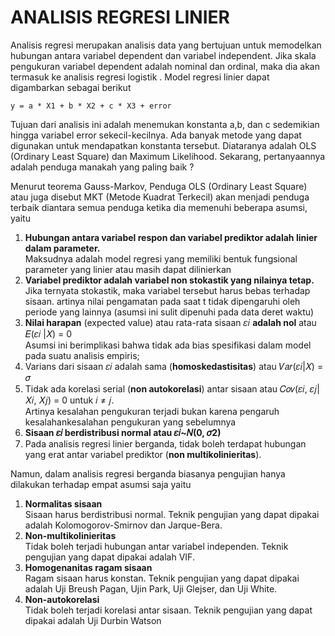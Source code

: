 # ANALISIS REGRESI LINIER 
Analisis regresi merupakan analisis data yang bertujuan untuk memodelkan hubungan antara variabel dependent dan variabel independent. Jika skala pengukuran variabel dependent adalah nominal dan ordinal, maka dia akan termasuk ke analisis regresi logistik . Model regresi linier dapat digambarkan sebagai berikut

`
y = a * X1 + b * X2 + c * X3 + error
`

Tujuan dari analisis ini adalah menemukan konstanta a,b, dan c sedemikian hingga variabel error sekecil-kecilnya. Ada banyak metode yang dapat digunakan untuk mendapatkan konstanta tersebut. Diataranya adalah OLS (Ordinary Least Square) dan Maximum Likelihood. Sekarang, pertanyaannya adalah penduga manakah yang paling baik ?

Menurut teorema Gauss-Markov, Penduga OLS (Ordinary Least Square) atau juga disebut MKT (Metode Kuadrat Terkecil) akan menjadi penduga terbaik diantara semua penduga ketika dia memenuhi beberapa asumsi, yaitu
1. **Hubungan antara variabel respon dan variabel prediktor adalah linier dalam parameter.** <br/>
Maksudnya adalah model regresi yang memiliki bentuk fungsional parameter yang linier atau masih dapat dilinierkan
2. **Variabel prediktor adalah variabel non stokastik yang nilainya tetap.** <br/>
Jika ternyata stokastik, maka variabel tersebut harus bebas terhadap sisaan. artinya nilai pengamatan pada saat t tidak dipengaruhi oleh periode yang lainnya (asumsi ini sulit dipenuhi pada data deret waktu)
3. **Nilai harapan** (expected value) atau rata-rata  sisaan 𝜀𝑖 **adalah nol** atau 𝐸(𝜀𝑖 |𝑋)  =  0 <br/>
Asumsi ini berimplikasi bahwa tidak ada bias spesifikasi dalam model pada suatu analisis empiris;
4. Varians dari sisaan 𝜀𝑖 adalah sama (**homoskedastisitas**) atau 𝑉𝑎𝑟(𝜀𝑖|𝑋) = 𝜎
5. Tidak ada korelasi serial (**non autokorelasi**) antar sisaan atau 𝐶𝑜𝑣(𝜀𝑖, 𝜀𝑗|𝑋𝑖, 𝑋𝑗) = 0 untuk 𝑖 ≠ 𝑗. <br/>
Artinya kesalahan pengukuran terjadi bukan karena pengaruh kesalahankesalahan pengukuran yang sebelumnya
6. **Sisaan 𝜀𝑖 berdistribusi normal atau 𝜀𝑖~𝑁(0, 𝜎2)**
7. Pada analisis regresi linier berganda, tidak boleh terdapat hubungan yang erat antar variabel prediktor (**non multikolinieritas**).

Namun, dalam analisis regresi berganda biasanya pengujian hanya dilakukan terhadap empat asumsi saja yaitu 
1. **Normalitas sisaan** <br/>
Sisaan harus berdistribusi normal. Teknik pengujian yang dapat dipakai adalah Kolomogorov-Smirnov dan Jarque-Bera.
2. **Non-multikolinieritas** <br/>
Tidak boleh terjadi hubungan antar variabel independen. Teknik pengujian yang dapat dipakai adalah VIF.
3. **Homogenanitas ragam sisaan** <br/>
Ragam sisaan harus konstan. Teknik pengujian yang dapat dipakai adalah Uji Breush Pagan, Ujin Park, Uji Glejser, dan Uji White.
4. **Non-autokorelasi** <br/>
Tidak boleh terjadi korelasi antar sisaan. Teknik pengujian yang dapat dipakai adalah Uji Durbin Watson


